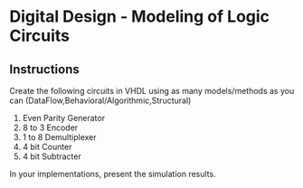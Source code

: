 # Digital Design - Modeling of Logic Circuits

## Instructions
Create the following circuits in VHDL using as many models/methods as you can (DataFlow,Behavioral/Algorithmic,Structural)
1) Even Parity Generator
2) 8 to 3 Encoder
3) 1 to 8 Demultiplexer
4) 4 bit Counter
5) 4 bit Subtracter

In your implementations, present the simulation results.
